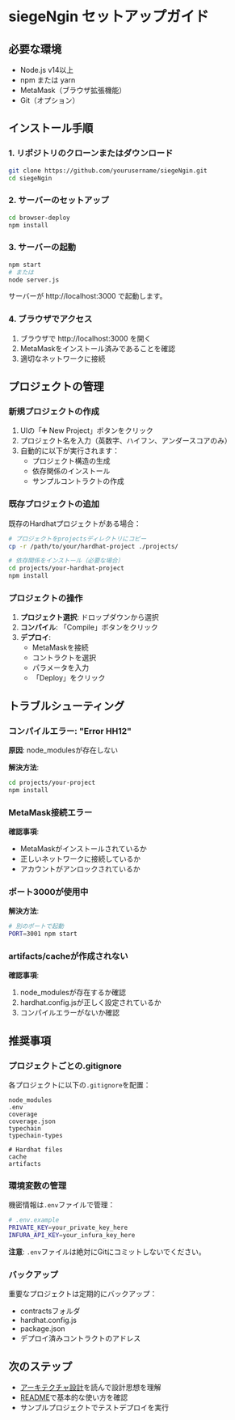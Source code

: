 # siegeNgin セットアップガイド

## 必要な環境

- Node.js v14以上
- npm または yarn
- MetaMask（ブラウザ拡張機能）
- Git（オプション）

## インストール手順

### 1. リポジトリのクローンまたはダウンロード

```bash
git clone https://github.com/yourusername/siegeNgin.git
cd siegeNgin
```

### 2. サーバーのセットアップ

```bash
cd browser-deploy
npm install
```

### 3. サーバーの起動

```bash
npm start
# または
node server.js
```

サーバーが http://localhost:3000 で起動します。

### 4. ブラウザでアクセス

1. ブラウザで http://localhost:3000 を開く
2. MetaMaskをインストール済みであることを確認
3. 適切なネットワークに接続

## プロジェクトの管理

### 新規プロジェクトの作成

1. UIの「➕ New Project」ボタンをクリック
2. プロジェクト名を入力（英数字、ハイフン、アンダースコアのみ）
3. 自動的に以下が実行されます：
   - プロジェクト構造の生成
   - 依存関係のインストール
   - サンプルコントラクトの作成

### 既存プロジェクトの追加

既存のHardhatプロジェクトがある場合：

```bash
# プロジェクトをprojectsディレクトリにコピー
cp -r /path/to/your/hardhat-project ./projects/

# 依存関係をインストール（必要な場合）
cd projects/your-hardhat-project
npm install
```

### プロジェクトの操作

1. **プロジェクト選択**: ドロップダウンから選択
2. **コンパイル**: 「Compile」ボタンをクリック
3. **デプロイ**: 
   - MetaMaskを接続
   - コントラクトを選択
   - パラメータを入力
   - 「Deploy」をクリック

## トラブルシューティング

### コンパイルエラー: "Error HH12"

**原因**: node_modulesが存在しない

**解決方法**:
```bash
cd projects/your-project
npm install
```

### MetaMask接続エラー

**確認事項**:
- MetaMaskがインストールされているか
- 正しいネットワークに接続しているか
- アカウントがアンロックされているか

### ポート3000が使用中

**解決方法**:
```bash
# 別のポートで起動
PORT=3001 npm start
```

### artifacts/cacheが作成されない

**確認事項**:
1. node_modulesが存在するか確認
2. hardhat.config.jsが正しく設定されているか
3. コンパイルエラーがないか確認

## 推奨事項

### プロジェクトごとの.gitignore

各プロジェクトに以下の`.gitignore`を配置：

```gitignore
node_modules
.env
coverage
coverage.json
typechain
typechain-types

# Hardhat files
cache
artifacts
```

### 環境変数の管理

機密情報は`.env`ファイルで管理：

```bash
# .env.example
PRIVATE_KEY=your_private_key_here
INFURA_API_KEY=your_infura_key_here
```

**注意**: `.env`ファイルは絶対にGitにコミットしないでください。

### バックアップ

重要なプロジェクトは定期的にバックアップ：
- contractsフォルダ
- hardhat.config.js
- package.json
- デプロイ済みコントラクトのアドレス

## 次のステップ

- [アーキテクチャ設計](./ARCHITECTURE.md)を読んで設計思想を理解
- [README](../README.md)で基本的な使い方を確認
- サンプルプロジェクトでテストデプロイを実行